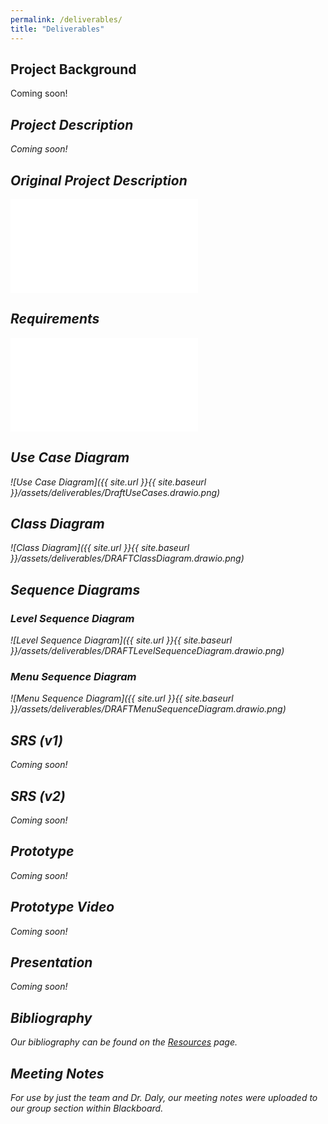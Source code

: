 ```yaml
---
permalink: /deliverables/
title: "Deliverables"
---
```


## Project Background

Coming soon! <i class='fas fa-fw fa-wrench' />

## Project Description

Coming soon! <i class='fas fa-fw fa-wrench' />

## Original Project Description

<embed src="/assets/deliverables/project-description.pdf" type="application/pdf" />

## Requirements

<embed src="/assets/deliverables/DraftProjectRequirements.pdf" type="application/pdf" />

## Use Case Diagram

![Use Case Diagram]({{ site.url }}{{ site.baseurl }}/assets/deliverables/DraftUseCases.drawio.png)

## Class Diagram

![Class Diagram]({{ site.url }}{{ site.baseurl }}/assets/deliverables/DRAFTClassDiagram.drawio.png)

## Sequence Diagrams

### Level Sequence Diagram

![Level Sequence Diagram]({{ site.url }}{{ site.baseurl }}/assets/deliverables/DRAFTLevelSequenceDiagram.drawio.png)

### Menu Sequence Diagram

![Menu Sequence Diagram]({{ site.url }}{{ site.baseurl }}/assets/deliverables/DRAFTMenuSequenceDiagram.drawio.png)

## SRS (v1)

Coming soon! <i class='fas fa-fw fa-wrench' />

## SRS (v2)

Coming soon! <i class='fas fa-fw fa-wrench' />

## Prototype

Coming soon! <i class='fas fa-fw fa-wrench' />

## Prototype Video

Coming soon! <i class='fas fa-fw fa-wrench' />

## Presentation

Coming soon! <i class='fas fa-fw fa-wrench' />

## Bibliography

Our bibliography can be found on the <a href="/resources">Resources</a> page.

## Meeting Notes

For use by just the team and Dr. Daly, our meeting notes were uploaded to our group section within Blackboard.
